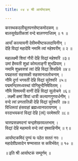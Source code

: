 ```yaml
---
title: ०४ ४ श्री आर्याष्टकम्

---
```


 करस्थकदलीचूतपनसेष्टकमोदकम् ॥  
बालसूर्यप्रतीकाशं वन्दे बालगणाधिपम् ॥ १ ॥  

आयाँ कात्यायनी देवीमभीष्टफलदायिनीन् ।  
देहि विद्यां महादेवि नमामि त्वां महेश्वरीम् ॥ २ ॥  

महालक्ष्मी शिवां गौरी देहि विद्यां महेश्वरि ॥३॥  
उमां हैमवती शुभ्रां कोमलाङ्गी शुभप्रियाम् ।  
नमामि शुभ्रवक्त्रां त्वां देहि विद्यां शिवप्रिये ॥४॥  
पद्महस्तां सहस्राक्षी सहस्रानललोचनाम् ।  
नौमि दुर्गा भगवतीं देहि विद्यां सुरेश्वरि ॥५॥  
पद्ममन्दिरमध्यस्थां योगिबुन्दैनिषेविताम् ।  
नौमि विश्वमयी वाणीं देहि विद्यां सुलोचने ॥६॥  
. लक्ष्मी क्षमां शिवां धात्री कल्याणगुणवर्धनीम् ।  
वन्दे त्वां प्रणतातिन्नी देहि विद्यां सुरेश्वरि ॥७॥  
विधिरूपां हंसवाहां ब्रह्मध्यानपरायणाम् ।  
वरदाभयकरां विद्यां देहि [त्वं] परमेश्वरि ॥८॥  

चारुप्रसन्नमदनां चन्द्रशेखरवल्लभाम् ।  
विद्यां देहि महामाये वन्दे त्वां वृषवाहिनीम् ॥ ९॥  

आर्याष्टकमिदं पुण्यं यः पठेत सततं नरः ।  
महादेवीप्रसादेन षण्मासात स कविर्भवेत् ॥ १० ॥  

॥ इति श्री आर्याष्टकं सम्पूर्णम् ॥  